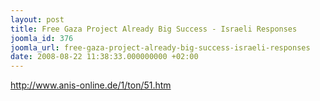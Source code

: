 ```yaml
---
layout: post
title: Free Gaza Project Already Big Success - Israeli Responses
joomla_id: 376
joomla_url: free-gaza-project-already-big-success-israeli-responses
date: 2008-08-22 11:38:33.000000000 +02:00
---
```

<p><a href="http://www.anis-online.de/1/ton/51.htm">http://www.anis-online.de/1/ton/51.htm</a></p>
